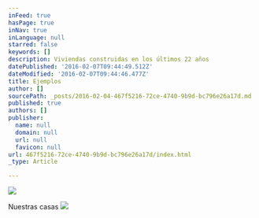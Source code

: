 ```yaml
---
inFeed: true
hasPage: true
inNav: true
inLanguage: null
starred: false
keywords: []
description: Viviendas construidas en los últimos 22 años
datePublished: '2016-02-07T09:44:49.512Z'
dateModified: '2016-02-07T09:44:46.477Z'
title: Ejemplos
author: []
sourcePath: _posts/2016-02-04-467f5216-72ce-4740-9b9d-bc796e26a17d.md
published: true
authors: []
publisher:
  name: null
  domain: null
  url: null
  favicon: null
url: 467f5216-72ce-4740-9b9d-bc796e26a17d/index.html
_type: Article

---
```

![](https://the-grid-user-content.s3-us-west-2.amazonaws.com/6d9c1e76-569f-4db4-b054-0b52cd66478b.jpg)

Nuestras casas
![](https://the-grid-user-content.s3-us-west-2.amazonaws.com/43015da1-0f51-4254-9999-25c861ed4438.jpg)